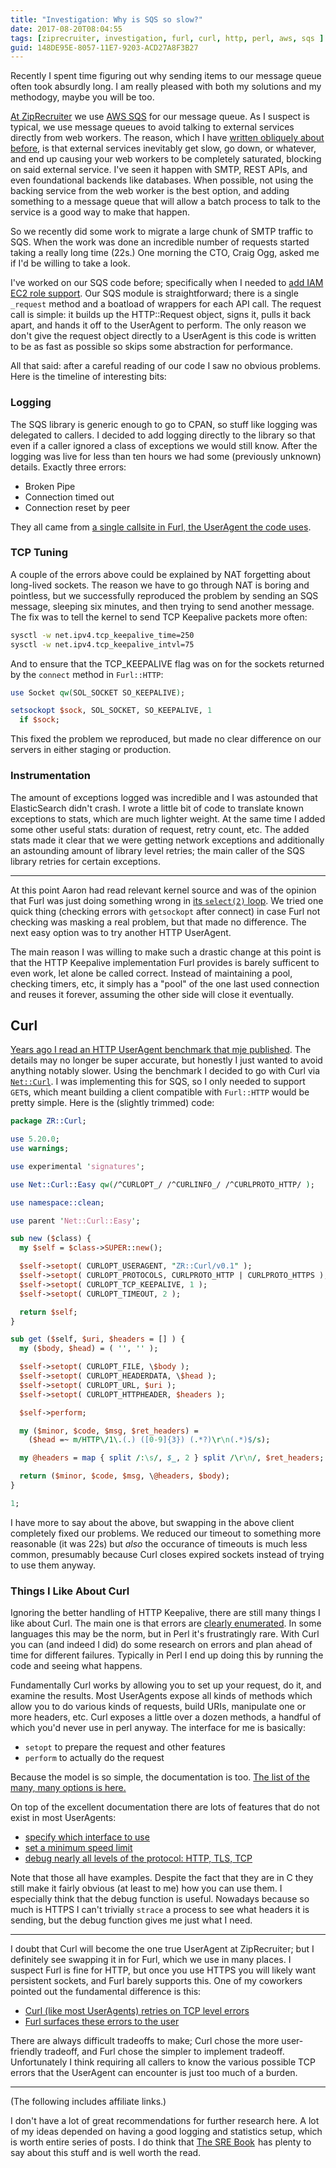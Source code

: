 ```yaml
---
title: "Investigation: Why is SQS so slow?"
date: 2017-08-20T08:04:55
tags: [ziprecruiter, investigation, furl, curl, http, perl, aws, sqs ]
guid: 148DE95E-8057-11E7-9203-ACD27A8F3B27
---
```

Recently I spent time figuring out why sending items to our message queue often
took absurdly long.  I am really pleased with both my solutions and my methodogy,
maybe you will be too.

<!--more-->

[At ZipRecruiter][zr] we use [AWS SQS][sqs] for our message queue.  As I suspect
is typical, we use message queues to avoid talking to external services directly
from web workers.  The reason, which I have [written obliquely about
before][reaper], is that external services inevitably get slow, go down, or
whatever, and end up causing your web workers to be completely saturated,
blocking on said external service.  I've seen it happen with SMTP, REST APIs,
and even foundational backends like databases.  When possible, not using the
backing service from the web worker is the best option, and adding something to
a message queue that will allow a batch process to talk to the service is a good
way to make that happen.

So we recently did some work to migrate a large chunk of SMTP traffic to SQS.
When the work was done an incredible number of requests started taking a really
long time (22s.)  One morning the CTO, Craig Ogg, asked me if I'd be willing to
take a look.

I've worked on our SQS code before; specifically when I needed to [add IAM EC2
role support][iam].  Our SQS module is straightforward; there is a single
`_request` method and a boatload of wrappers for each API call.  The request
call is simple: it builds up the HTTP::Request object, signs it, pulls it back
apart, and hands it off to the UserAgent to perform.  The only reason we don't
give the request object directly to a UserAgent is this code is written to be
as fast as possible so skips some abstraction for performance.

All that said: after a careful reading of our code I saw no obvious problems.
Here is the timeline of interesting bits:

### Logging

The SQS library is generic enough to go to CPAN, so stuff like logging was
delegated to callers.  I decided to add logging directly to the library so that
even if a caller ignored a class of exceptions we would still know.  After the
logging was live for less than ten hours we had some (previously unknown)
details.  Exactly three errors:

 * Broken Pipe
 * Connection timed out
 * Connection reset by peer

They all came from [a single callsite in Furl, the UserAgent the code
uses][callsite].

### TCP Tuning

A couple of the errors above could be explained by NAT forgetting about
long-lived sockets.  The reason we have to go through NAT is boring and
pointless, but we successfully reproduced the problem by sending an SQS message,
sleeping six minutes, and then trying to send another message.  The fix was to
tell the kernel to send TCP Keepalive packets more often:

``` sh
sysctl -w net.ipv4.tcp_keepalive_time=250
sysctl -w net.ipv4.tcp_keepalive_intvl=75
```

And to ensure that the TCP_KEEPALIVE flag was on for the sockets returned by the
`connect` method in `Furl::HTTP`:

``` perl
use Socket qw(SOL_SOCKET SO_KEEPALIVE);

setsockopt $sock, SOL_SOCKET, SO_KEEPALIVE, 1
  if $sock;
```

This fixed the problem we reproduced, but made no clear difference on our
servers in either staging or production.

### Instrumentation

The amount of exceptions logged was incredible and I was astounded that
ElasticSearch didn't crash.  I wrote a little bit of code to translate known
exceptions to stats, which are much lighter weight.  At the same time I added
some other useful stats: duration of request, retry count, etc.  The added stats
made it clear that we were getting network exceptions and additionally an
astounding amount of library level retries; the main caller of the SQS library
retries for certain exceptions.

---

At this point Aaron had read relevant kernel source and was of the opinion that
Furl was just doing something wrong in [its `select(2)` loop][furlsel].  We
tried one quick thing (checking errors with `getsockopt` after connect) in case
Furl not checking was masking a real problem, but that made no difference.  The
next easy option was to try another HTTP UserAgent.

The main reason I was willing to make such a drastic change at this point is
that the HTTP Keepalive implementation Furl provides is barely sufficent to even
work, let alone be called correct.  Instead of maintaining a pool, checking
timers, etc, it simply has a "pool" of the one last used connection and reuses
it forever, assuming the other side will close it eventually.

## Curl

[Years ago I read an HTTP UserAgent benchmark that mje published][benchmark].
The details may no longer be super accurate, but honestly I just wanted to avoid
anything notably slower.  Using the benchmark I decided to go with Curl via
[`Net::Curl`][netcurl].  I was implementing this for SQS, so I only needed to
support `GET`s, which meant building a client compatible with `Furl::HTTP` would
be pretty simple.  Here is the (slightly trimmed) code:

``` perl
package ZR::Curl;

use 5.20.0;
use warnings;

use experimental 'signatures';

use Net::Curl::Easy qw(/^CURLOPT_/ /^CURLINFO_/ /^CURLPROTO_HTTP/ );

use namespace::clean;

use parent 'Net::Curl::Easy';

sub new ($class) {
  my $self = $class->SUPER::new();

  $self->setopt( CURLOPT_USERAGENT, "ZR::Curl/v0.1" );
  $self->setopt( CURLOPT_PROTOCOLS, CURLPROTO_HTTP | CURLPROTO_HTTPS );
  $self->setopt( CURLOPT_TCP_KEEPALIVE, 1 );
  $self->setopt( CURLOPT_TIMEOUT, 2 );

  return $self;
}

sub get ($self, $uri, $headers = [] ) {
  my ($body, $head) = ( '', '' );

  $self->setopt( CURLOPT_FILE, \$body );
  $self->setopt( CURLOPT_HEADERDATA, \$head );
  $self->setopt( CURLOPT_URL, $uri );
  $self->setopt( CURLOPT_HTTPHEADER, $headers );

  $self->perform;

  my ($minor, $code, $msg, $ret_headers) =
    ($head =~ m/HTTP\/1\.(.) ([0-9]{3}) (.*?)\r\n(.*)$/s);

  my @headers = map { split /:\s/, $_, 2 } split /\r\n/, $ret_headers;

  return ($minor, $code, $msg, \@headers, $body);
}

1;
```

I have more to say about the above, but swapping in the above client completely
fixed our problems.  We reduced our timeout to something more reasonable (it was
22s) but *also* the occurance of timeouts is much less common, presumably
because Curl closes expired sockets instead of trying to use them anyway.

### Things I Like About Curl

Ignoring the better handling of HTTP Keepalive, there are still many things I
like about Curl.  The main one is that errors are [clearly enumerated][curlerr].
In some languages this may be the norm, but in Perl it's frustratingly rare.
With Curl you can (and indeed I did) do some research on errors and plan ahead
of time for different failures.  Typically in Perl I end up doing this by
running the code and seeing what happens.

Fundamentally Curl works by allowing you to set up your request, do it, and
examine the results.  Most UserAgents expose all kinds of methods which allow
you to do various kinds of requests, build URIs, manipulate one or more headers,
etc.  Curl exposes a little over a dozen methods, a handful of which you'd never
use in perl anyway.  The interface for me is basically:

 * `setopt` to prepare the request and other features
 * `perform` to actually do the request

Because the model is so simple, the documentation is too.  [The list of the many,
many options is here.][setopt]

On top of the excellent documentation there are lots of features that do not
exist in most UserAgents:

 * [specify which interface to use](https://curl.haxx.se/libcurl/c/CURLOPT_INTERFACE.html)
 * [set a minimum speed limit](https://curl.haxx.se/libcurl/c/CURLOPT_LOW_SPEED_LIMIT.html)
 * [debug nearly all levels of the protocol: HTTP, TLS, TCP](https://curl.haxx.se/libcurl/c/CURLOPT_DEBUGFUNCTION.html)

Note that those all have examples.  Despite the fact that they are in C they
still make it fairly obvious (at least to me) how you can use them.  I
especially think that the debug function is useful.  Nowadays because so much is
HTTPS I can't trivially `strace` a process to see what headers it is sending,
but the debug function gives me just what I need.

---

I doubt that Curl will become the one true UserAgent at ZipRecruiter; but I
definitely see swapping it in for Furl, which we use in many places.  I suspect
Furl is fine for HTTP, but once you use HTTPS you will likely want persistent
sockets, and Furl barely supports this.  One of my coworkers pointed out the
fundamental difference is this:

 * [Curl (like most UserAgents) retries on TCP level errors][curlre]
 * [Furl surfaces these errors to the user][furlre]

There are always difficult tradeoffs to make; Curl chose the more user-friendly
tradeoff, and Furl chose the simpler to implement tradeoff.  Unfortunately I
think requiring all callers to know the various possible TCP errors that the
UserAgent can encounter is just too much of a burden.

---

(The following includes affiliate links.)

I don't have a lot of great recommendations for further research here.  A lot of
my ideas depended on having a good logging and statistics setup, which is worth
entire series of posts.  I do think that <a target="_blank"
href="https://www.amazon.com/gp/product/149192912X/ref=as_li_tl?ie=UTF8&camp=1789&creative=9325&creativeASIN=149192912X&linkCode=as2&tag=afoolishmanif-20&linkId=a7610c779654105cddeb8ee1773e5984">The
SRE Book</a><img
src="//ir-na.amazon-adsystem.com/e/ir?t=afoolishmanif-20&l=am2&o=1&a=149192912X"
width="1" height="1" border="0" alt="" style="border:none !important; margin:0px
!important;" /> has plenty to say about this stuff and is well worth the read.

[furlre]: https://github.com/tokuhirom/Furl/issues/98
[curlre]: https://github.com/curl/curl/blob/4ebe24dfea0c9f93cbfaee66b52a0670e66124d8/lib/transfer.c#L1852
[benchmark]: http://www.martin-evans.me.uk/node/169#results
[furlsel]: https://metacpan.org/source/TOKUHIROM/Furl-3.11/lib/Furl/HTTP.pm#L864-882
[setopt]: https://curl.haxx.se/libcurl/c/curl_easy_setopt.html
[zr]: https://www.ziprecruiter.com/hiring/technology
[sqs]: https://aws.amazon.com/sqs/
[reaper]: /posts/reap-slow-and-bloated-plack-workers/
[iam]: /posts/aws-iam-at-ziprecruiter/
[callsite]: https://metacpan.org/source/TOKUHIROM/Furl-3.05/lib/Furl/HTTP.pm#L381
[netcurl]: https://metacpan.org/pod/Net::Curl
[curlerr]: https://curl.haxx.se/libcurl/c/libcurl-errors.html
